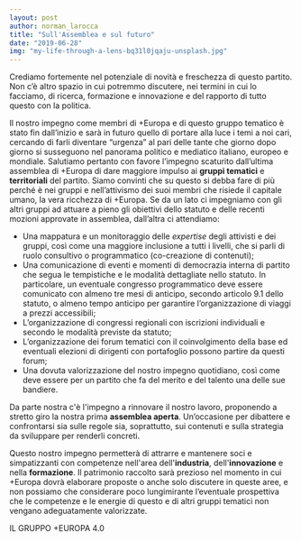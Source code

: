```yaml
---
layout: post
author: norman_larocca
title: "Sull'Assemblea e sul futuro"
date: "2019-06-28"
img: "my-life-through-a-lens-bq31l0jqaju-unsplash.jpg"
---
```


Crediamo fortemente nel potenziale di novità e freschezza di questo partito. Non c’è altro spazio in cui potremmo discutere, nei termini in cui lo facciamo, di ricerca, formazione e innovazione e del rapporto di tutto questo con la politica.

Il nostro impegno come membri di +Europa e di questo gruppo tematico è stato fin dall’inizio e sarà in futuro quello di portare alla luce i temi a noi cari, cercando di farli diventare “urgenza” al pari delle tante che giorno dopo giorno si susseguono nel panorama politico e mediatico italiano, europeo e mondiale. Salutiamo pertanto con favore l’impegno scaturito dall’ultima assemblea di +Europa di dare maggiore impulso ai **gruppi tematici** e **territoriali** del partito. Siamo convinti che su questo si debba fare di più perché è nei gruppi e nell’attivismo dei suoi membri che risiede il capitale umano, la vera ricchezza di +Europa. Se da un lato ci impegniamo con gli altri gruppi ad attuare a pieno gli obiettivi dello statuto e delle recenti mozioni approvate in assemblea, dall’altra ci attendiamo:

- Una mappatura e un monitoraggio delle _expertise_ degli attivisti e dei gruppi, così come una maggiore inclusione a tutti i livelli, che si parli di ruolo consultivo o programmatico (co-creazione di contenuti);
- Una comunicazione di eventi e momenti di democrazia interna di partito che segua le tempistiche e le modalità dettagliate nello statuto. In particolare, un eventuale congresso programmatico deve essere comunicato con almeno tre mesi di anticipo, secondo articolo 9.1 dello statuto, o almeno tempo anticipo per garantire l’organizzazione di viaggi a prezzi accessibili;
- L’organizzazione di congressi regionali con iscrizioni individuali e secondo le modalità previste da statuto;
- L’organizzazione dei forum tematici con il coinvolgimento della base ed eventuali elezioni di dirigenti con portafoglio possono partire da questi forum;
- Una dovuta valorizzazione del nostro impegno quotidiano, così come deve essere per un partito che fa del merito e del talento una delle sue bandiere.

Da parte nostra c'è l'impegno a rinnovare il nostro lavoro, proponendo a stretto giro la nostra prima **assemblea aperta**. Un’occasione per dibattere e confrontarsi sia sulle regole sia, soprattutto, sui contenuti e sulla strategia da sviluppare per renderli concreti.

Questo nostro impegno permetterà di attrarre e mantenere soci e simpatizzanti con competenze nell'area dell'**industria**, dell'**innovazione** e nella **formazione**. Il patrimonio raccolto sarà prezioso nel momento in cui +Europa dovrà elaborare proposte o anche solo discutere in queste aree, e non possiamo che considerare poco lungimirante l’eventuale prospettiva che le competenze e le energie di questo e di altri gruppi tematici non vengano adeguatamente valorizzate.

IL GRUPPO +EUROPA 4.0
